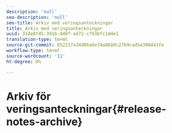 ```yaml
---
description: 'null'
seo-description: 'null'
seo-title: Arkiv med veringsanteckningar
title: Arkiv med veringsanteckningar
uuid: 31de8f45-391b-4d8f-ad72-cf93bfc1d4e1
translation-type: tm+mt
source-git-commit: 852217a34d86a6e74a868dc27b9cad5e308441fe
workflow-type: tm+mt
source-wordcount: '11'
ht-degree: 0%

---
```



# Arkiv för veringsanteckningar{#release-notes-archive}


